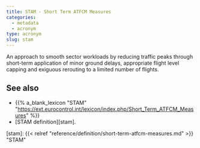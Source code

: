 ```yaml
---
title: STAM - Short Term ATFCM Measures
categories:
  - metadata
  - acronym
type: acronym
slug: stam
---
```


An approach to smooth sector workloads by reducing traffic peaks through
short-term application of minor ground delays, appropriate flight level
capping and exiguous rerouting to a limited number of flights.

## See also

* {{% a_blank_lexicon "STAM" "https://ext.eurocontrol.int/lexicon/index.php/Short_Term_ATFCM_Measures" %}}
* [STAM definition][stam].



[stam]: {{< relref "reference/definition/short-term-atfcm-measures.md" >}} "STAM"
